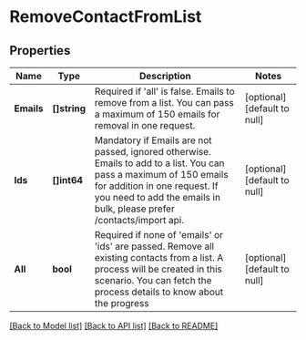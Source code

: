 # RemoveContactFromList

## Properties
Name | Type | Description | Notes
------------ | ------------- | ------------- | -------------
**Emails** | **[]string** | Required if &#39;all&#39; is false. Emails to remove from a list. You can pass a maximum of 150 emails for removal in one request. | [optional] [default to null]
**Ids** | **[]int64** | Mandatory if Emails are not passed, ignored otherwise. Emails to add to a list. You can pass a maximum of 150 emails for addition in one request. If you need to add the emails in bulk, please prefer /contacts/import api. | [optional] [default to null]
**All** | **bool** | Required if none of &#39;emails&#39; or &#39;ids&#39; are passed. Remove all existing contacts from a list.  A process will be created in this scenario. You can fetch the process details to know about the progress | [optional] [default to null]

[[Back to Model list]](../README.md#documentation-for-models) [[Back to API list]](../README.md#documentation-for-api-endpoints) [[Back to README]](../README.md)


